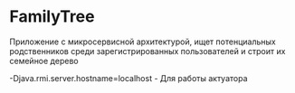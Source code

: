 # FamilyTree
Приложение с микросервисной архитектурой, ищет потенциальных родственников среди зарегистрированных пользователей и строит их семейное дерево

-Djava.rmi.server.hostname=localhost - Для работы актуатора
